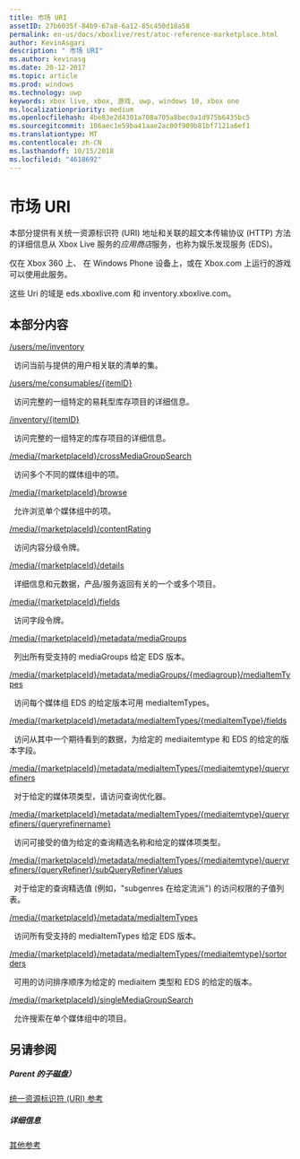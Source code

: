 ```yaml
---
title: 市场 URI
assetID: 27b6035f-84b9-67a8-6a12-85c450d18a58
permalink: en-us/docs/xboxlive/rest/atoc-reference-marketplace.html
author: KevinAsgari
description: " 市场 URI"
ms.author: kevinasg
ms.date: 20-12-2017
ms.topic: article
ms.prod: windows
ms.technology: uwp
keywords: xbox live, xbox, 游戏, uwp, windows 10, xbox one
ms.localizationpriority: medium
ms.openlocfilehash: 4be83e2d4301a708a705a8bec0a1d975b6435bc5
ms.sourcegitcommit: 106aec1e59ba41aae2ac00f909b81bf7121a6ef1
ms.translationtype: MT
ms.contentlocale: zh-CN
ms.lasthandoff: 10/15/2018
ms.locfileid: "4618692"
---
```

# <a name="marketplace-uris"></a>市场 URI

本部分提供有关统一资源标识符 (URI) 地址和关联的超文本传输协议 (HTTP) 方法的详细信息从 Xbox Live 服务的*应用商店*服务，也称为娱乐发现服务 (EDS)。

仅在 Xbox 360 上、 在 Windows Phone 设备上，或在 Xbox.com 上运行的游戏可以使用此服务。

这些 Uri 的域是 eds.xboxlive.com 和 inventory.xboxlive.com。

<a id="ID4EPB"></a>

 
## <a name="in-this-section"></a>本部分内容

[/users/me/inventory](uri-inventory.md)

&nbsp;&nbsp;访问当前与提供的用户相关联的清单的集。

[/users/me/consumables/{itemID}](uri-inventoryconsumablesitemurl.md)

&nbsp;&nbsp;访问完整的一组特定的易耗型库存项目的详细信息。

[/inventory/{itemID}](uri-inventoryitemurl.md)

&nbsp;&nbsp;访问完整的一组特定的库存项目的详细信息。

[/media/{marketplaceId}/crossMediaGroupSearch](uri-localecrossmediagroupsearch.md)

&nbsp;&nbsp;访问多个不同的媒体组中的项。

[/media/{marketplaceId}/browse](uri-medialocalebrowse.md)

&nbsp;&nbsp;允许浏览单个媒体组中的项。

[/media/{marketplaceId}/contentRating](uri-medialocalecontentrating.md)

&nbsp;&nbsp;访问内容分级令牌。

[/media/{marketplaceId}/details](uri-medialocaledetails.md)

&nbsp;&nbsp;详细信息和元数据，产品/服务返回有关的一个或多个项目。

[/media/{marketplaceId}/fields](uri-medialocalefields.md)

&nbsp;&nbsp;访问字段令牌。

[/media/{marketplaceId}/metadata/mediaGroups](uri-medialocalemetadatamediagroups.md)

&nbsp;&nbsp;列出所有受支持的 mediaGroups 给定 EDS 版本。

[/media/{marketplaceId}/metadata/mediaGroups/{mediagroup}/mediaItemTypes](uri-medialocalemetadatamediagroupsmediaitemtypes.md)

&nbsp;&nbsp;访问每个媒体组 EDS 的给定版本可用 mediaItemTypes。

[/media/{marketplaceId}/metadata/mediaItemTypes/{mediaItemType}/fields](uri-medialocalemetadatamediaitemtypefields.md)

&nbsp;&nbsp;访问从其中一个期待看到的数据，为给定的 mediaitemtype 和 EDS 的给定的版本字段。

[/media/{marketplaceId}/metadata/mediaItemTypes/{mediaitemtype}/queryrefiners](uri-medialocalemetadatamediaitemtypequeryrefiners.md)

&nbsp;&nbsp;对于给定的媒体项类型，请访问查询优化器。

[/media/{marketplaceId}/metadata/mediaItemTypes/{mediaitemtype}/queryrefiners/{queryrefinername}](uri-medialocalemetadatamediaitemtypequeryrefinersqueryrefinername.md)

&nbsp;&nbsp;访问可接受的值为给定的查询精选名称和给定的媒体项类型。

[/media/{marketplaceId}/metadata/mediaItemTypes/{mediaitemtype}/queryrefiners/{queryRefiner}/subQueryRefinerValues](uri-medialocalemediaitemtypequeryrefinersubqueryrefinervalues.md)

&nbsp;&nbsp;对于给定的查询精选值 (例如，"subgenres 在给定流派") 的访问权限的子值列表。

[/media/{marketplaceId}/metadata/mediaItemTypes](uri-medialocalemetadatamediaitemtypes.md)

&nbsp;&nbsp;访问所有受支持的 mediaItemTypes 给定 EDS 版本。

[/media/{marketplaceId}/metadata/mediaItemTypes/{mediaitemtype}/sortorders](uri-medialocalemetadatamediaitemtypesortorders.md)

&nbsp;&nbsp;可用的访问排序顺序为给定的 mediaitem 类型和 EDS 的给定的版本。

[/media/{marketplaceId}/singleMediaGroupSearch](uri-medialocalesinglemediagroupsearch.md)

&nbsp;&nbsp;允许搜索在单个媒体组中的项目。

<a id="ID4EFD"></a>


## <a name="see-also"></a>另请参阅

<a id="ID4EHD"></a>


##### <a name="parent"></a>Parent 的子磁盘）

[统一资源标识符 (URI) 参考](../atoc-xboxlivews-reference-uris.md)


<a id="ID4ERD"></a>


##### <a name="further-information"></a>详细信息

[其他参考](../../additional/atoc-xboxlivews-reference-additional.md)
